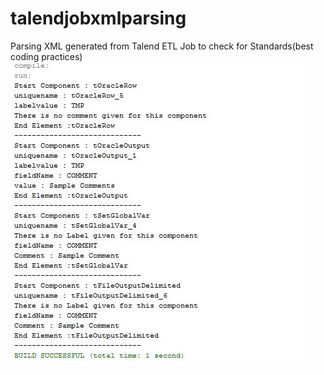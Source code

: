 # talendjobxmlparsing
Parsing XML generated from Talend ETL Job to check for Standards(best coding practices)
![Alt text](https://github.com/guptaujjawal/talendjobxmlparsing/blob/master/Output.JPG "Output") 

